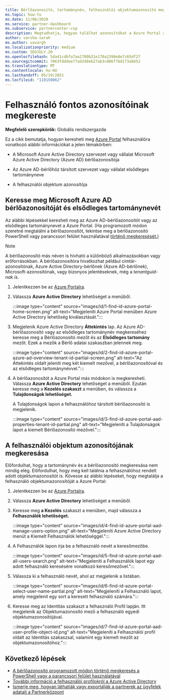 ```yaml
---
title: Bérlőazonosító, tartománynév, felhasználói objektumazonosító megkeresása
ms.topic: how-to
ms.date: 11/06/2020
ms.service: partner-dashboard
ms.subservice: partnercenter-csp
description: Megtudhatja, hogyan találhat azonosítókat a Azure Portal a szervezet Azure AD-bérlőazonosítóját, tartománynevét vagy adott felhasználói objektumazonosítóját. Néhány feladatnak szüksége van erre az információra.
author: varsha-sarah
ms.author: vavargh
ms.localizationpriority: medium
ms.custom: SEOJULY.20
ms.openlocfilehash: 5da41cdbfa7aa1780b31e170a2398e8e7c65df27
ms.sourcegitcommit: 7063fdddee77ad2d8e627ab3c806f76d173ab652
ms.translationtype: MT
ms.contentlocale: hu-HU
ms.lasthandoff: 05/19/2021
ms.locfileid: "110150862"
---
```

# <a name="locate-important-ids-for-a-user"></a>Felhasználó fontos azonosítóinak megkereste

**Megfelelő szerepkörök:** Globális rendszergazda

Ez a cikk bemutatja, hogyan keresheti meg [Azure Portal](https://portal.azure.com/) felhasználóra vonatkozó alábbi információkat a jelen témakörben:

- A Microsoft Azure Active Directory szervezet vagy vállalat Microsoft Azure Active Directory (Azure AD) bérlőazonosítója

- Az Azure AD-bérlőhöz társított szervezet vagy vállalat elsődleges tartományneve

- A felhasználói objektum azonosítója

## <a name="find-the-microsoft-azure-ad-tenant-id-and-primary-domain-name"></a>Keresse meg Microsoft Azure AD bérlőazonosítóját és elsődleges tartománynevét

Az alábbi lépésekkel keresheti meg az Azure AD-bérlőazonosítót vagy az elsődleges tartománynevet a Azure Portal. (Ha programozott módon szeretné megtalálni a bérlőazonosítót, tekintse meg a bérlőazonosító PowerShell vagy parancssori felület használatával [történő megkeresését.)](/azure/active-directory/fundamentals/active-directory-how-to-find-tenant#find-tenant-id-with-powershell)

> [!NOTE]
> A bérlőazonosító más néven is hívható a különböző alkalmazásokban vagy erőforrásokban. A bérlőazonosítóra hivatkozhat például címtár-azonosítónak, Azure Active Directory-bérlőnek (Azure AD-bérlőnek), Microsoft-azonosítónak, vagy bizonyos jelentéseknek, még a *tenantguid-nak is.*

1. Jelentkezzen be az [Azure Portalra](https://portal.azure.com/).

2. Válassza **Azure Active Directory** lehetőséget a menüből.

   :::image type="content" source="images/id/1-find-id-azure-portal-home-screen.png" alt-text="Megjeleníti Azure Portal menüben Azure Active Directory lehetőség kiválasztását.":::

3. Megjelenik Azure Active Directory **Áttekintés** lap. Az Azure AD-bérlőazonosító vagy az elsődleges  tartománynév megkereséhez keresse meg a Bérlőazonosító mezőt és az **Elsődleges tartomány** mezőt. Ezek a mezők a Bérlő adatai szakaszban jelennek meg.

   :::image type="content" source="images/id/2-find-id-azure-portal-azure-ad-overview-tenant-id-partial-screen.png" alt-text="Az Áttekintés oldalt jeleníti meg két kiemelt mezővel, a bérlőazonosítóval és az elsődleges tartománynévvel.":::

4. A bérlőazonosítót a Azure Portal más módokon is megkeresheti. Válassza **Azure Active Directory** lehetőséget a menüből. Ezután keresse meg a **Kezelés szakaszt** a menüben, és válassza a **Tulajdonságok lehetőséget.**

   A Tulajdonságok lapon a felhasználóhoz társított bérlőazonosító is megjelenik.

   :::image type="content" source="images/id/3-find-id-azure-portal-aad-properties-tenant-id-partial.png" alt-text="Megjeleníti a Tulajdonságok lapot a kiemelt Bérlőazonosító mezővel.":::

## <a name="find-the-user-object-id"></a>A felhasználói objektum azonosítójának megkeresása

Előfordulhat, hogy a tartománynév és a bérlőazonosító megkeresása nem mindig elég. Előfordulhat, hogy meg kell találnia a felhasználóhoz rendelt adott objektumazonosítót is. Kövesse az alábbi lépéseket, hogy megtalálja a felhasználó objektumazonosítóját a Azure Portal:

1. Jelentkezzen be az [Azure Portalra](https://portal.azure.com/).

2. Válassza **Azure Active Directory** lehetőséget a menüből.

3. Keresse meg **a Kezelés** szakaszt a menüben, majd válassza a **Felhasználók lehetőséget.**

      :::image type="content" source="images/id/4-find-id-azure-portal-aad-manage-users-option.png" alt-text="Megjeleníti Azure Active Directory menüt a Kiemelt Felhasználók lehetőséggel.":::

4. A Felhasználók lapon írja be a felhasználó nevét a keresőmezőbe.

      :::image type="content" source="images/id/5-find-id-azure-portal-aad-all-users-search.png" alt-text="Megjeleníti a Felhasználók lapot egy adott felhasználó keresésére vonatkozó keresőmezővel.":::

5. Válassza ki a felhasználó nevét, ahol az megjelenik a listában.  

      :::image type="content" source="images/id/6-find-id-azure-portal-select-user-name-partial.png" alt-text="Megjeleníti a Felhasználó lapot, amely megjelenít egy sort a keresett felhasználó számára.":::

6. Keresse meg az Identitás szakaszt a felhasználó Profil lapján. Itt megjelenik az Objektumazonosító mező a felhasználó egyedi objektumazonosítójával.

      :::image type="content" source="images/id/7-find-id-azure-portal-aad-user-profile-object-id.png" alt-text="Megjeleníti a Felhasználói profil oldalt az Identitás szakaszsal, valamint egy kiemelt mezőt az objektumazonosítóhoz.":::

## <a name="next-steps"></a>Következő lépések

- [A bérlőazonosító programozott módon történő megkeresés a PowerShell vagy a parancssori felület használatával](/azure/active-directory/fundamentals/active-directory-how-to-find-tenant)
- [További információ a felhasználói profilokról a Azure Active Directory](/azure/active-directory/fundamentals/active-directory-users-profile-azure-portal)
- [Ismerje meg, hogyan láthatják vagy exportálják a partnerek az ügyfelek adatait a Partnerközpont](see-your-customer-list.md)

